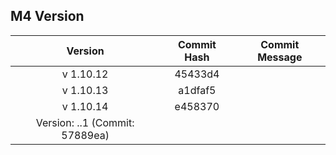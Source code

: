 ## M4 Version

|  Version  | Commit Hash | Commit Message |
| :-------: | :---------: | :------------: |
| v 1.10.12 |   45433d4   |
| v 1.10.13 | a1dfaf5 |
| v 1.10.14 | e458370 |
| Version: ..1 (Commit: 57889ea) |
